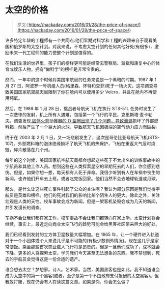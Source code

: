 # 太空的价格

> 原文:[https://hackaday.com/2016/01/28/the-price-of-space/](https://hackaday.com/2016/01/28/the-price-of-space/)

许多特定年龄的工程师有一个共同点:他们早期对科学和工程的兴趣来自于观看美国和俄罗斯的太空计划。对我来说，不考虑太空计划的任何其他好处(有很多)，激励未来一代工程师的能力使整个计划是值得的。

在我们生活的世界里，孩子们的榜样更可能是经常去警察局、监狱和康复中心的体育或娱乐人物。拥有“做科学”的榜样是非常宝贵的。

然而，一年中的这个时候对美国宇航局的任务来说是一个黑暗的时期。1967 年 1 月 27 日，阿波罗一号机组人员(格里森、怀特和查菲)死于一场火灾。这项调查导致美国国家航空航天局限制了你在舱内可以使用多少 Velcro，并且在舱内不再使用纯氧。

然后，在 1986 年 1 月 28 日，挑战者号航天飞机在执行 STS-51L 任务时发生了一次悲惨的发射，机上所有人遇难，包括第一个飞行的平民，克里斯塔·麦卡勒夫。调查发现,[固体火箭](https://www.nasa.gov/mission_pages/shuttle/shuttlemissions/archives/sts-51L.html)助推器[的 O 型圈出现了几个问题，导致泄漏](https://www.nasa.gov/mission_pages/shuttle/shuttlemissions/archives/sts-51L.html)损坏了外部燃料箱，然后产生了一个巨大的火球，导致航天飞机因极端的空气动力应力而破裂。

终于在 2003 年 2 月 1 日，又一场悲剧发生了，这次是哥伦比亚号航天飞机(STS-107)。外部燃料箱的泡沫绝缘损坏了航天飞机的热保护，飞船在重返大气层时烧毁，碎片散落在几个州。

每年的这个时候，美国国家航空航天局都会想起这些死于不太出名的训练事故中的宇航员和其他工作人员。想到这些在人类探索星空的早期死去的人们，你会感到悲伤。但是，如果你想一想，每天都有人死于非命。我很少听到有人在车祸中丧生的新闻。也许他们开车去上班，或者吃完饭回家。他们当然不会去地球轨道或月球。

那么，是什么让这些死亡事件引起了公众的关注呢？我认为部分原因是我们觉得宇航员是英雄和榜样。他们的死对我们的影响比某个陌生人的更大。除此之外，关注壮观是人类的天性。校车事故会成为新闻。但是一架客机坠毁会成为几天的新闻，并引发漫长的调查。

车祸不会让我们都在家工作。校车事故不会让我们都转向在家上学。太空计划将会继续，事实上，最近走向商业太空飞行的趋势可能会给黑客社区带来巨大的好处。

我们已经看到发射的立方体卫星数量大幅增加。在 1965 年，让一个硬件进入轨道对于一个小团体或个人来说几乎是不可能的(有极少数例外情况)。现在这几乎是家常便饭。乘坐那些首次商业载人飞行将是昂贵的。但是一旦他们成功了，成本就会下降。更多的人将探索太空，学习我们今天甚至无法想象的东西。我不禁想到，死去的宇航员会觉得这是一份合适的遗产。

谁会想去太空？梦想家。诗人。艺术家。当然，美国黑客也是如此。我不知道谁会成为太空中的第一个黑客(或者，至少是第一个不由政府支付报酬的太空黑客)。但我敢打赌，现在仍会有人在读这篇文章。如果是你，你会怎么做？